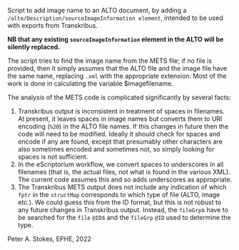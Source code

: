 Script to add image name to an ALTO document, by adding a `/alto/Description/sourceImageInformation element`, intended to be used with exports from Transkribus.

**NB that any existing `sourceImageInformation` element in the ALTO will be silently replaced.**

The script tries to find the image name from the METS file; if no file is provided, then it simply assumes that the ALTO file and
the image file have the same name, replacing `.xml` with the appropriate extension. Most of the work is done in calculating the variable
$imagefilename.

The analysis of the METS code is complicated significantly by several facts:

1. Transkribus output is inconsistent in treatment of spaces in filenames. At present, it leaves spaces in image names but
converts them to URI encoding (`%20`) in the ALTO file names. If this changes in future then the code will need to be modified.
Ideally it should check for spaces and encode if any are found, except that presumably other characters are also sometimes encoded
and sometimes not, so simply looking for spaces is not sufficient.
1. In the eScriptorium workflow, we convert spaces to underscores in all filenames (that is, the actual files, not what is found
in the various XML). The current code assumes this and so adds underscores as appropriate.
1. The Transkribus METS output does not include any indication of which `fptr` in the `structMap` corresponds to which type of file
(ALTO, image etc.). We could guess this from the ID format, but this is not robust to any future changes in Transkribus output.
Instead, the `fileGrp`s have to be searched for the `file` `@ID`s and the `fileGrp` `@ID` used to determine the type.


Peter A. Stokes, EPHE, 2022
